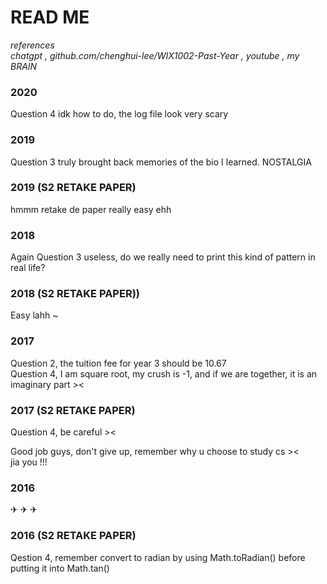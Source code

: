 # READ ME  

*references*  
*chatgpt , github.com/chenghui-lee/WIX1002-Past-Year , youtube , my BRAIN*

### 2020  
Question 4 idk how to do, the log file look very scary

### 2019  
Question 3 truly brought back memories of the bio I learned. NOSTALGIA

### 2019 (S2 RETAKE PAPER)
hmmm retake de paper really easy ehh

### 2018
Again Question 3 useless, do we really need to print this kind of pattern in real life?

### 2018 (S2 RETAKE PAPER))
Easy lahh ~

### 2017 
Question 2, the tuition fee for year 3 should be 10.67  
Question 4, I am square root, my crush is -1, and if we are together, it is an imaginary part ><

### 2017 (S2 RETAKE PAPER)
Question 4, be careful ><  

Good job guys, don't give up, remember why u choose to study cs ><  
jia you !!!

### 2016  
✈︎ ✈︎ ✈︎

### 2016 (S2 RETAKE PAPER)
Qestion 4, remember convert to radian by using Math.toRadian() before putting it into Math.tan() 
